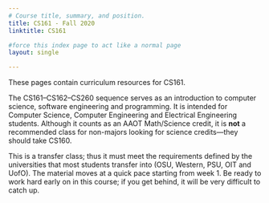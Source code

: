 ```yaml
---
# Course title, summary, and position.
title: CS161 - Fall 2020
linktitle: CS161

#force this index page to act like a normal page
layout: single

---
```


These pages contain curriculum resources for CS161.

The CS161–CS162–CS260 sequence serves as an introduction to computer science, software
engineering and programming. It is intended for Computer Science, Computer Engineering
and Electrical Engineering students. Although it counts as an AAOT Math/Science credit, it is
**not** a recommended class for non-majors looking for science credits—they should take CS160.

This is a transfer class; thus it must meet the requirements defined by the universities that
most students transfer into (OSU, Western, PSU, OIT and UofO). The material moves at a quick
pace starting from week 1. Be ready to work hard early on in this course; if you get behind,
it will be very difficult to catch up.
